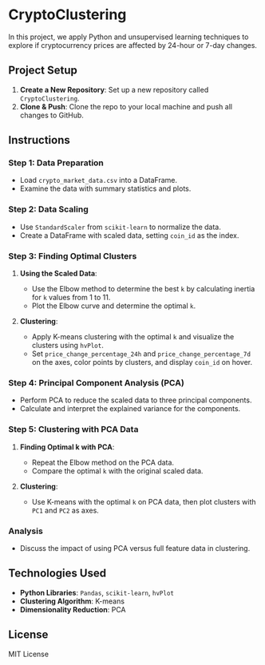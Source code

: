 # CryptoClustering

In this project, we apply Python and unsupervised learning techniques to explore if cryptocurrency prices are affected by 24-hour or 7-day changes.

## Project Setup

1. **Create a New Repository**: Set up a new repository called `CryptoClustering`.
2. **Clone & Push**: Clone the repo to your local machine and push all changes to GitHub.

## Instructions

### Step 1: Data Preparation
- Load `crypto_market_data.csv` into a DataFrame.
- Examine the data with summary statistics and plots.

### Step 2: Data Scaling
- Use `StandardScaler` from `scikit-learn` to normalize the data.
- Create a DataFrame with scaled data, setting `coin_id` as the index.

### Step 3: Finding Optimal Clusters
1. **Using the Scaled Data**:
   - Use the Elbow method to determine the best `k` by calculating inertia for `k` values from 1 to 11.
   - Plot the Elbow curve and determine the optimal `k`.

2. **Clustering**:
   - Apply K-means clustering with the optimal `k` and visualize the clusters using `hvPlot`.
   - Set `price_change_percentage_24h` and `price_change_percentage_7d` on the axes, color points by clusters, and display `coin_id` on hover.

### Step 4: Principal Component Analysis (PCA)
- Perform PCA to reduce the scaled data to three principal components.
- Calculate and interpret the explained variance for the components.

### Step 5: Clustering with PCA Data
1. **Finding Optimal k with PCA**:
   - Repeat the Elbow method on the PCA data.
   - Compare the optimal `k` with the original scaled data.

2. **Clustering**:
   - Use K-means with the optimal `k` on PCA data, then plot clusters with `PC1` and `PC2` as axes.

### Analysis
- Discuss the impact of using PCA versus full feature data in clustering.

## Technologies Used
- **Python Libraries**: `Pandas`, `scikit-learn`, `hvPlot`
- **Clustering Algorithm**: K-means
- **Dimensionality Reduction**: PCA

## License
MIT License
